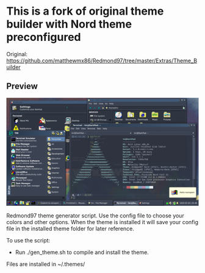 # This is a fork of original theme builder with Nord theme preconfigured
Original: https://github.com/matthewmx86/Redmond97/tree/master/Extras/Theme_Builder

## Preview
![](preview.png)

Redmond97 theme generator script.
Use the config file to choose your colors and other options. When the theme is installed it will save your config file in the installed
theme folder for later reference.

To use the script:
- Run ./gen_theme.sh to compile and install the theme.

Files are installed in ~/.themes/
